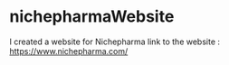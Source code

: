 # nichepharmaWebsite
I created a website for Nichepharma
link to the website : https://www.nichepharma.com/
